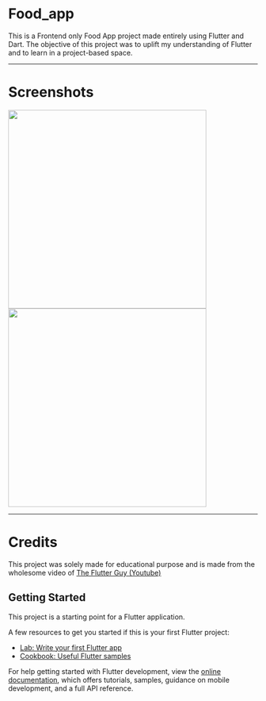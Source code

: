 # Food_app

This is a Frontend only Food App project made entirely using Flutter and Dart.
The objective of this project was to uplift my understanding of Flutter and to learn in a project-based space.

<hr>

# Screenshots

<img src="https://github.com/HorizonChaser12/FoodApp/assets/78254378/4d2c3fe0-04f4-4df2-9f94-fc3737903fe4" width="400px"  >

<img src= "https://github.com/HorizonChaser12/FoodApp/assets/78254378/4da26de1-5345-4821-90f9-4345efb5e5a2" width="400px" >

<hr>

# Credits
This project was solely made for educational purpose and is made from the wholesome video of [The Flutter Guy (Youtube)](https://www.youtube.com/watch?v=D4nhaszNW4o)

## Getting Started

This project is a starting point for a Flutter application.

A few resources to get you started if this is your first Flutter project:

- [Lab: Write your first Flutter app](https://docs.flutter.dev/get-started/codelab)
- [Cookbook: Useful Flutter samples](https://docs.flutter.dev/cookbook)

For help getting started with Flutter development, view the
[online documentation](https://docs.flutter.dev/), which offers tutorials,
samples, guidance on mobile development, and a full API reference.
